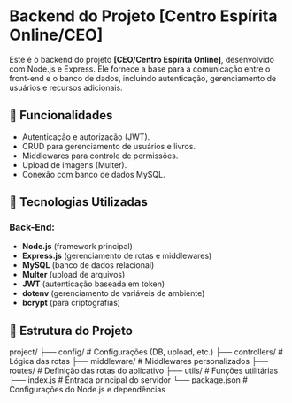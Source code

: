# Backend do Projeto [Centro Espírita Online/CEO]

Este é o backend do projeto **[CEO/Centro Espírita Online]**, desenvolvido com Node.js e Express. Ele fornece a base para a comunicação entre o front-end e o banco de dados, incluindo autenticação, gerenciamento de usuários e recursos adicionais.

## 🌟 Funcionalidades

- Autenticação e autorização (JWT).
- CRUD para gerenciamento de usuários e livros.
- Middlewares para controle de permissões.
- Upload de imagens (Multer).
- Conexão com banco de dados MySQL.

## 🚀 Tecnologias Utilizadas

### Back-End:

- **Node.js** (framework principal)
- **Express.js** (gerenciamento de rotas e middlewares)
- **MySQL** (banco de dados relacional)
- **Multer** (upload de arquivos)
- **JWT** (autenticação baseada em token)
- **dotenv** (gerenciamento de variáveis de ambiente)
- **bcrypt** (para criptografias)

## 📁 Estrutura do Projeto

project/
├── config/           # Configurações (DB, upload, etc.)
├── controllers/      # Lógica das rotas
├── middleware/       # Middlewares personalizados
├── routes/           # Definição das rotas do aplicativo
├── utils/            # Funções utilitárias
├── index.js          # Entrada principal do servidor
└── package.json      # Configurações do Node.js e dependências
